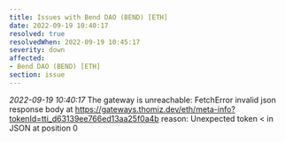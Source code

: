 ```yaml
---
title: Issues with Bend DAO (BEND) [ETH]
date: 2022-09-19 10:40:17
resolved: true
resolvedWhen: 2022-09-19 10:45:17
severity: down
affected:
- Bend DAO (BEND) [ETH]
section: issue
---
```


*2022-09-19 10:40:17* The gateway is unreachable: FetchError invalid json response body at https://gateways.thomiz.dev/eth/meta-info?tokenId=tti_d63139ee766ed13aa25f0a4b reason: Unexpected token < in JSON at position 0